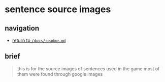 # sentence source images
## navigation
* [return to `/docs/readme.md`](/docs/readme.md)
## brief
> this is for the source images of sentences used in the game
> most of them were found through google images

<!-- TODO : add in the images -->